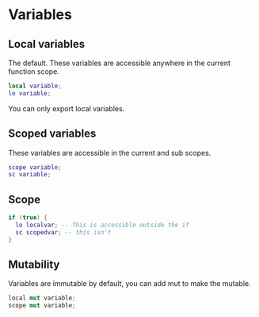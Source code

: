# Variables
## Local variables
The default. These variables are accessible anywhere in the current function scope.
```lua
local variable;
lo variable;
```
You can only export local variables.

## Scoped variables
These variables are accessible in the current and sub scopes.
```lua
scope variable;
sc variable;
```

## Scope
```lua
if (true) {
  lo localvar; -- This is accessible outside the if
  sc scopedvar; -- this isn't
}
```

## Mutability
Variables are immutable by default, you can add mut to make the mutable.
```rs
local mut variable;
scope mut variable;
```
